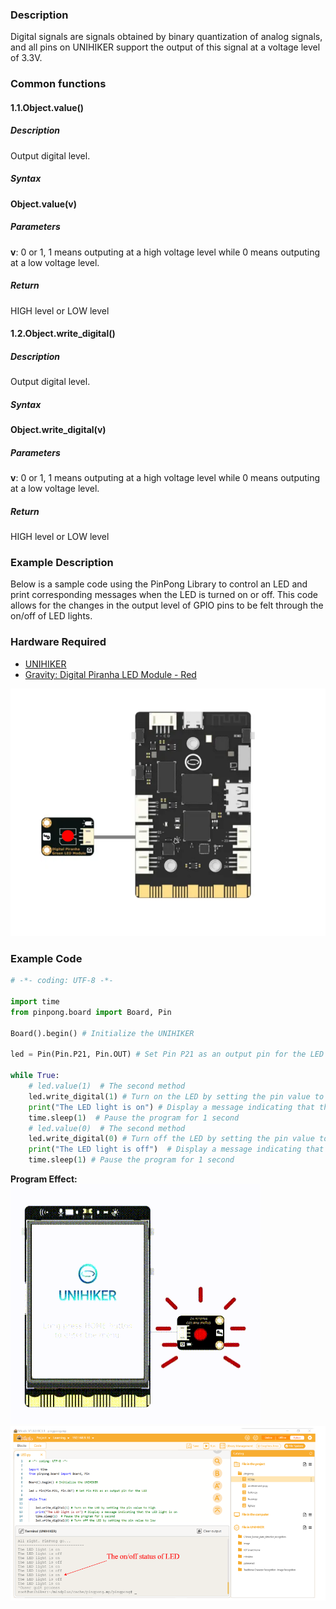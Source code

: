 ### **Description**
Digital signals are signals obtained by binary quantization of analog signals, and all pins on UNIHIKER support the output of this signal at a voltage level of 3.3V.
### **Common functions**
#### **1.1.Object.value()**
##### **Description**
Output digital level.
##### **Syntax**
**Object.value(v)**
##### **Parameters**
**v**: 0 or 1, 1 means outputing at a high voltage level while 0 means outputing at a low voltage level.
##### **Return**
HIGH level or LOW level
#### **1.2.Object.write_digital()**
##### **Description**
Output digital level.
##### **Syntax**
**Object.write_digital(v)**
##### **Parameters**
**v**: 0 or 1, 1 means outputing at a high voltage level while 0 means outputing at a low voltage level.
##### **Return**
HIGH level or LOW level
### **Example Description**
Below is a sample code using the PinPong Library to control an LED and print corresponding messages when the LED is turned on or off. This code allows for the changes in the output level of GPIO pins to be felt through the on/off of LED lights.
### **Hardware Required**

- [UNIHIKER](https://www.dfrobot.com/product-2691.html)
- [Gravity: Digital Piranha LED Module - Red](https://www.dfrobot.com/product-471.html)

![image.png](img/1_Digital_Output_GPIO_/1723018223112-121c4963-d384-4146-b17d-2687f7f23e60.png)
### **Example Code**
```python
# -*- coding: UTF-8 -*-

import time
from pinpong.board import Board, Pin

Board().begin() # Initialize the UNIHIKER

led = Pin(Pin.P21, Pin.OUT) # Set Pin P21 as an output pin for the LED

while True:
    # led.value(1)  # The second method
    led.write_digital(1) # Turn on the LED by setting the pin value to high
    print("The LED light is on") # Display a message indicating that the LED light is on 
    time.sleep(1)  # Pause the program for 1 second
    # led.value(0)  # The second method
    led.write_digital(0) # Turn off the LED by setting the pin value to low
    print("The LED light is off")  # Display a message indicating that the LED light is off
    time.sleep(1) # Pause the program for 1 second
```
**Program Effect:**
![20240805_154353[00h00m00s-00h00m05s].gif](img/1_Digital_Output_GPIO_/1722843885000-ab87e462-fbf8-41c3-ad2d-afeee0e974a2.gif)
![image.png](img/1_Digital_Output_GPIO_/1722825395989-dcda8b3a-c08b-4eee-ab6f-1a971144b844.png)

